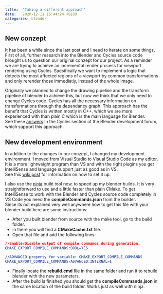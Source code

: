 ```yaml
---
title:  "Taking a different approach"
date:   2020-12-11 15:44:24 +0100
categories: blender
---
```

## New conzept

It has been a while since the last post and I need to iterate on some things.  
First of all, further research into the Blender and Cycles source code brought us to question our original conzept for our project. As a reminder we are trying to achieve an incremental render process for viewport rendering using Cycles. Spesifically we want to implement a logic that detects the most affected regions of a viewport by common transformations and only rerender those immediatly, instead of the whole image.

Originally we planned to change the drawing pipeline and the transform pipeline of blender to achieve this, but now we think that we only need to change Cycles code. Cycles has all the necessary information on transformations through the dependancy graph. This approach has the benefit that Cycles is written mostly in C++, which we are more experienced with than plain C which is the main language for Blender.  
See these [answers](https://devtalk.blender.org/t/help-me-understand-how-blender-calls-cycles/16445) in the Cycles section of the Blender development forum, which support this approach.

## New development environment

In addition to the changes to our conzept, I changed my development environment. I moved from Visual Studio to Visual Studio Code as my editor. It is a more lightweight program than VS and with the right plugins you get IntelliSense and language support just as good as in VS.  
See this [wiki post](https://wiki.blender.org/wiki/Developer_Intro/Environment/Portable_CMake_VSCode) for information on how to set it up.

I also use the [ninja](https://ninja-build.org/) build tool now, to speed up my blender builds. It is very straightforward to use and a little faster than plain CMake. To get IntelliSense to work with the Blender and Cycles source code completely in VS Code you need the **compileCommands.json** from the builder.  
Since its not explained very well anywhere how to get this file with your blender build here are some instructions:  

* After you built blender from source with the make tool, go to the build folder.  
* In there you will find a **CMakeCache.txt** file.  
* Open that file and add the following lines:

```Cmake
//Enable/Disable output of compile commands during generation.
CMAKE_EXPORT_COMPILE_COMMANDS:BOOL=YES

//ADVANCED property for variable: CMAKE_EXPORT_COMPILE_COMMANDS
CMAKE_EXPORT_COMPILE_COMMANDS-ADVANCED:INTERNAL=1
```

* Finally locate the **rebuild.cmd** file in the same folder and run it to rebuild blender with the new parameters. 
* After the build is finished you should get the **compileCommands.json** in the same location of the build folder. Works just as well with ninja.